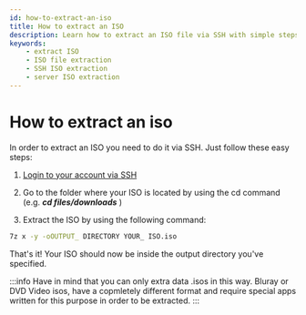 ```yaml
---
id: how-to-extract-an-iso
title: How to extract an ISO
description: Learn how to extract an ISO file via SSH with simple steps. Follow our guide to easily extract ISO files on your server.
keywords:
    - extract ISO
    - ISO file extraction
    - SSH ISO extraction
    - server ISO extraction
---
```


# How to extract an iso
In order to extract an ISO you need to do it via SSH. Just follow these easy steps:

1. [Login to your account via SSH](./How_to_connect_via_SSH_to_your_account.md)

2. Go to the folder where your ISO is located by using the cd command (e.g.  ***cd files/downloads*** )   

3. Extract the ISO by using the following command:

```bash
7z x -y -oOUTPUT_ DIRECTORY YOUR_ ISO.iso
```

That's it! Your ISO should now be inside the output directory you've specified.

:::info
Have in mind that you can only extra data .isos in this way. Bluray or DVD Video isos, have a copmletely different format and require special apps written for this purpose in order to be extracted.
:::